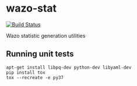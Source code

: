 # wazo-stat
[![Build Status](https://jenkins.wazo.community/buildStatus/icon?job=wazo-stat)](https://jenkins.wazo.community/job/wazo-stat)

Wazo statistic generation utilities


## Running unit tests

```shell
apt-get install libpq-dev python-dev libyaml-dev
pip install tox
tox --recreate -e py37
```

